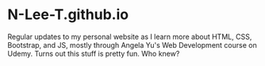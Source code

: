 # N-Lee-T.github.io
Regular updates to my personal website as I learn more about HTML, CSS, Bootstrap, and JS, mostly through Angela Yu's Web Development course on Udemy. Turns out this stuff is pretty fun. Who knew?
